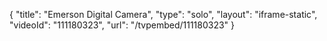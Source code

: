 {
    "title": "Emerson Digital Camera",
    "type": "solo",
    "layout": "iframe-static",
    "videoId": "111180323",
    "url": "\/tvpembed\/111180323"
}
